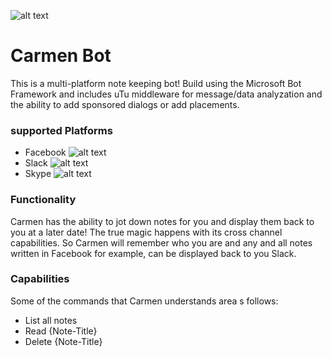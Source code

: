 ![alt text](https://github.com/casserni/Juno-Alexa-Skill/raw/master/common/images/mbf.png "Microsoft Botframework")

# Carmen Bot
This is a multi-platform note keeping bot! Build using the Microsoft Bot Framework and includes uTu middleware for message/data analyzation and the ability to add sponsored dialogs or add placements.

### supported Platforms
  * Facebook ![alt text](https://github.com/casserni/Juno-Alexa-Skill/raw/master/common/images/facebook.png "facebook")
  * Slack ![alt text](https://github.com/casserni/Juno-Alexa-Skill/raw/master/common/images/slack.png "slack")
  * Skype ![alt text](https://github.com/casserni/Juno-Alexa-Skill/raw/master/common/images/skype.png "skype")

### Functionality
Carmen has the ability to jot down notes for you and display them back to you at a later date! The true magic happens with its cross channel capabilities. So Carmen will remember who you are and any and all notes written in Facebook for example, can be displayed back to you Slack.

### Capabilities
Some of the commands that Carmen understands area s follows:
  * List all notes
  * Read {Note-Title}
  * Delete {Note-Title}
